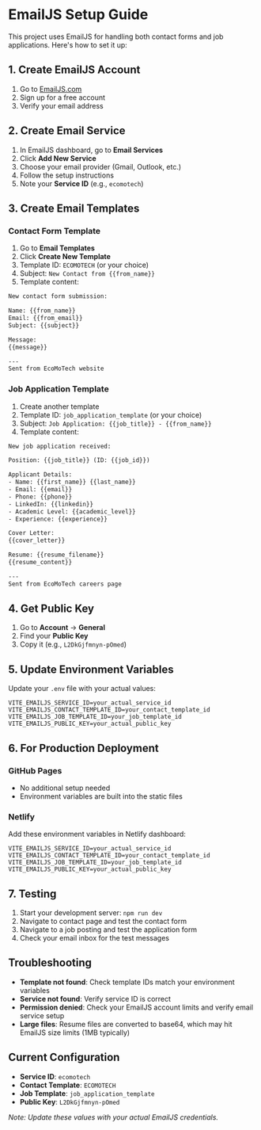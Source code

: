 # EmailJS Setup Guide

This project uses EmailJS for handling both contact forms and job applications. Here's how to set it up:

## 1. Create EmailJS Account

1. Go to [EmailJS.com](https://www.emailjs.com/)
2. Sign up for a free account
3. Verify your email address

## 2. Create Email Service

1. In EmailJS dashboard, go to **Email Services**
2. Click **Add New Service**
3. Choose your email provider (Gmail, Outlook, etc.)
4. Follow the setup instructions
5. Note your **Service ID** (e.g., `ecomotech`)

## 3. Create Email Templates

### Contact Form Template
1. Go to **Email Templates**
2. Click **Create New Template**
3. Template ID: `ECOMOTECH` (or your choice)
4. Subject: `New Contact from {{from_name}}`
5. Template content:
```html
New contact form submission:

Name: {{from_name}}
Email: {{from_email}}
Subject: {{subject}}

Message:
{{message}}

---
Sent from EcoMoTech website
```

### Job Application Template
1. Create another template
2. Template ID: `job_application_template` (or your choice)
3. Subject: `Job Application: {{job_title}} - {{from_name}}`
4. Template content:
```html
New job application received:

Position: {{job_title}} (ID: {{job_id}})

Applicant Details:
- Name: {{first_name}} {{last_name}}
- Email: {{email}}
- Phone: {{phone}}
- LinkedIn: {{linkedin}}
- Academic Level: {{academic_level}}
- Experience: {{experience}}

Cover Letter:
{{cover_letter}}

Resume: {{resume_filename}}
{{resume_content}}

---
Sent from EcoMoTech careers page
```

## 4. Get Public Key

1. Go to **Account** → **General**
2. Find your **Public Key**
3. Copy it (e.g., `L2DkGjfmnyn-pOmed`)

## 5. Update Environment Variables

Update your `.env` file with your actual values:

```env
VITE_EMAILJS_SERVICE_ID=your_actual_service_id
VITE_EMAILJS_CONTACT_TEMPLATE_ID=your_contact_template_id  
VITE_EMAILJS_JOB_TEMPLATE_ID=your_job_template_id
VITE_EMAILJS_PUBLIC_KEY=your_actual_public_key
```

## 6. For Production Deployment

### GitHub Pages
- No additional setup needed
- Environment variables are built into the static files

### Netlify
Add these environment variables in Netlify dashboard:
```
VITE_EMAILJS_SERVICE_ID=your_actual_service_id
VITE_EMAILJS_CONTACT_TEMPLATE_ID=your_contact_template_id
VITE_EMAILJS_JOB_TEMPLATE_ID=your_job_template_id  
VITE_EMAILJS_PUBLIC_KEY=your_actual_public_key
```

## 7. Testing

1. Start your development server: `npm run dev`
2. Navigate to contact page and test the contact form
3. Navigate to a job posting and test the application form
4. Check your email inbox for the test messages

## Troubleshooting

- **Template not found**: Check template IDs match your environment variables
- **Service not found**: Verify service ID is correct
- **Permission denied**: Check your EmailJS account limits and verify email service setup
- **Large files**: Resume files are converted to base64, which may hit EmailJS size limits (1MB typically)

## Current Configuration

- **Service ID**: `ecomotech`
- **Contact Template**: `ECOMOTECH`
- **Job Template**: `job_application_template`
- **Public Key**: `L2DkGjfmnyn-pOmed`

*Note: Update these values with your actual EmailJS credentials.*
